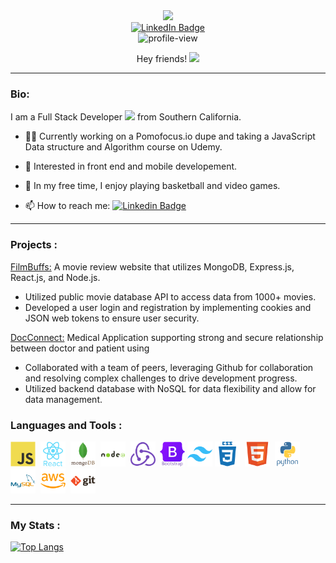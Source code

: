 <div id="header" align="center">
  <img src="https://media.giphy.com/media/bAQH7WXKqtIBrPs7sR/giphy.gif" width="200"/>
  <div id="badges">
    <a href="https://www.linkedin.com/in/kristopher-cabado/">
      <img src="https://img.shields.io/badge/LinkedIn-blue?style=for-the-badge&logo=linkedin&logoColor=white" alt="LinkedIn Badge"/>
    </a>
  </div>
    <img src="https://komarev.com/ghpvc/?username=Noitskristopher&style=flat-square&color=blue" alt="profile-view"/>
      <p>
    Hey friends!
      <img src="https://media.giphy.com/media/hvRJCLFzcasrR4ia7z/giphy.gif" width="30px"/>
    </p>  
</div>

---

### Bio:

I am a Full Stack Developer <img src="https://media.giphy.com/media/UEJ6DQQp68LJSnyaBb/giphy.gif" width="25"> from Southern California.

- 🧑‍🎓 Currently working on a Pomofocus.io dupe and taking a JavaScript Data structure and Algorithm course on Udemy.

- 🤔 Interested in front end and mobile developement.

- 🏀 In my free time, I enjoy playing basketball and video games.

- :mailbox: How to reach me: [![Linkedin Badge](https://img.shields.io/badge/-Noitskristopher-blue?style=flat&logo=Linkedin&logoColor=white)](https://www.linkedin.com/in/kristopher-cabado/)

---

### Projects :

<a href="https://github.com/Noitskristopher/FilmBuffs">FilmBuffs:</a>
A movie review website that utilizes MongoDB, Express.js, React.js, and Node.js.
- Utilized public movie database API to access data from 1000+ movies.
- Developed a user login and registration by implementing cookies and JSON web tokens to ensure user security.

<a href="https://github.com/Noitskristopher/GroupProj-11">DocConnect:</a>
Medical Application supporting strong and secure relationship between doctor and patient using
- Collaborated with a team of peers, leveraging Github for collaboration and resolving complex challenges to drive development progress.
- Utilized backend database with NoSQL for data flexibility and allow for data management.


### Languages and Tools :

<div>
  <img src="https://github.com/devicons/devicon/blob/master/icons/javascript/javascript-original.svg" title="JavaScript" alt="JavaScript" width="40" height="40"/>&nbsp;
  <img src="https://github.com/devicons/devicon/blob/master/icons/react/react-original-wordmark.svg" title="React" alt="React" width="40" height="40"/>&nbsp;
  <img src="https://github.com/devicons/devicon/blob/master/icons/mongodb/mongodb-original-wordmark.svg" title="MongoDB" alt="MongoDB" width="40" height="40"/>&nbsp;
  <img src="https://github.com/devicons/devicon/blob/master/icons/nodejs/nodejs-original-wordmark.svg" title="NodeJS" alt="NodeJS" width="40" height="40"/>&nbsp;
  <img src="https://github.com/devicons/devicon/blob/master/icons/redux/redux-original.svg" title="Redux" alt="Redux " width="40" height="40"/>&nbsp;
  <img src="https://github.com/devicons/devicon/blob/master/icons/bootstrap/bootstrap-original-wordmark.svg" title="Bootstrap" **alt="Bootstrap" width="40" height="40"/>
  <img src="https://github.com/devicons/devicon/blob/master/icons/tailwindcss/tailwindcss-plain.svg" title="TailwindCSS" **alt="TailwindCSS" width="40" height="40"/>
  <img src="https://github.com/devicons/devicon/blob/master/icons/css3/css3-plain-wordmark.svg"  title="CSS3" alt="CSS" width="40" height="40"/>&nbsp;
  <img src="https://github.com/devicons/devicon/blob/master/icons/html5/html5-original.svg" title="HTML5" alt="HTML" width="40" height="40"/>&nbsp;
  <img src="https://github.com/devicons/devicon/blob/master/icons/python/python-original-wordmark.svg" title="Python" alt="Python" width="40" height="40"/>&nbsp;
  <img src="https://github.com/devicons/devicon/blob/master/icons/mysql/mysql-original-wordmark.svg" title="MySQL"  alt="MySQL" width="40" height="40"/>&nbsp;
  <img src="https://github.com/devicons/devicon/blob/master/icons/amazonwebservices/amazonwebservices-plain-wordmark.svg" title="AWS" alt="AWS" width="40" height="40"/>&nbsp;
  <img src="https://github.com/devicons/devicon/blob/master/icons/git/git-original-wordmark.svg" title="Git" **alt="Git" width="40" height="40"/>
</div>

---

### My Stats :

[![Top Langs](https://github-readme-stats.vercel.app/api/top-langs/?username=Noitskristopher)](https://github.com/anuraghazra/github-readme-stats)


